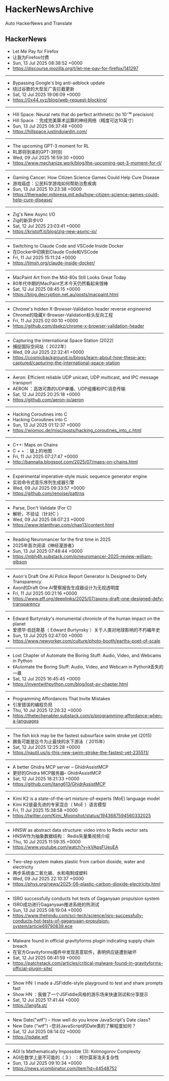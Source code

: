 # HackerNewsArchive
Auto HackerNews and Translate

## HackerNews
* Let Me Pay for Firefox
* 让我为Firefox付费
* Sun, 13 Jul 2025 08:38:52 +0000
* https://discourse.mozilla.org/t/let-me-pay-for-firefox/141297
----
* Bypassing Google's big anti-adblock update
* 绕过谷歌的大型反广告拦截更新
* Sat, 12 Jul 2025 19:06:09 +0000
* https://0x44.xyz/blog/web-request-blocking/
----
* Hill Space: Neural nets that do perfect arithmetic (to 10⁻¹⁶ precision)
* Hill Space ：完成完美算术运算的神经网络（精度可达10英寸）
* Sun, 13 Jul 2025 06:37:48 +0000
* https://hillspace.justindujardin.com/
----
* The upcoming GPT-3 moment for RL
* RL即将到来的GPT-3时刻
* Wed, 09 Jul 2025 16:59:30 +0000
* https://www.mechanize.work/blog/the-upcoming-gpt-3-moment-for-rl/
----
* Gaming Cancer: How Citizen Science Games Could Help Cure Disease
* 游戏癌症：公民科学游戏如何帮助治愈疾病
* Sun, 13 Jul 2025 10:23:38 +0000
* https://thereader.mitpress.mit.edu/how-citizen-science-games-could-help-cure-disease/
----
* Zig's New Async I/O
* Zig的新异步I/O
* Sat, 12 Jul 2025 23:03:41 +0000
* https://kristoff.it/blog/zig-new-async-io/
----
* Switching to Claude Code and VSCode Inside Docker
* 在Docker中切换到Claude Code和VSCode
* Fri, 11 Jul 2025 15:11:24 +0000
* https://timsh.org/claude-inside-docker/
----
* MacPaint Art from the Mid-80s Still Looks Great Today
* 80年代中期的MacPaint艺术今天仍然看起来很棒
* Sat, 12 Jul 2025 08:45:15 +0000
* https://blog.decryption.net.au/posts/macpaint.html
----
* Chrome's hidden X-Browser-Validation header reverse engineered
* Chrome的隐藏X-Browser-Validation标头反向工程
* Fri, 11 Jul 2025 02:00:10 +0000
* https://github.com/dsekz/chrome-x-browser-validation-header
----
* Capturing the International Space Station (2022)
* 捕捉国际空间站（ 2022年）
* Wed, 09 Jul 2025 22:32:41 +0000
* https://cosmicbackground.io/blogs/learn-about-how-these-are-captured/capturing-the-international-space-station
----
* Aeron: Efficient reliable UDP unicast, UDP multicast, and IPC message transport
* AERON ：高效可靠的UDP单播、UDP组播和IPC消息传输
* Sat, 12 Jul 2025 20:25:18 +0000
* https://github.com/aeron-io/aeron
----
* Hacking Coroutines into C
* Hacking Coroutines into C
* Sun, 13 Jul 2025 01:12:37 +0000
* https://wiomoc.de/misc/posts/hacking_coroutines_into_c.html
----
* C++: Maps on Chains
* C + + ：链上的地图
* Fri, 11 Jul 2025 07:27:47 +0000
* http://bannalia.blogspot.com/2025/07/maps-on-chains.html
----
* Experimental imperative-style music sequence generator engine
* 实验命令式音乐序列生成器引擎
* Wed, 09 Jul 2025 09:33:57 +0000
* https://github.com/renoise/pattrns
----
* Parse, Don't Validate (For C)
* 解析，不验证（针对C ）
* Wed, 09 Jul 2025 08:07:23 +0000
* https://www.lelanthran.com/chap13/content.html
----
* Reading Neuromancer for the first time in 2025
* 2025年首次阅读《神经漫游者》
* Sun, 13 Jul 2025 07:48:44 +0000
* https://mbh4h.substack.com/p/neuromancer-2025-review-william-gibson
----
* Axon's Draft One AI Police Report Generator Is Designed to Defy Transparency
* Axon的Draft One AI警察报告生成器设计为无视透明度
* Fri, 11 Jul 2025 00:21:16 +0000
* https://www.eff.org/deeplinks/2025/07/axons-draft-one-designed-defy-transparency
----
* Edward Burtynsky's monumental chronicle of the human impact on the planet
* 爱德华·伯廷斯基（ Edward Burtynsky ）关于人类对地球影响的不朽编年史
* Sun, 13 Jul 2025 02:47:00 +0000
* https://www.newyorker.com/culture/photo-booth/earths-poet-of-scale
----
* Lost Chapter of Automate the Boring Stuff: Audio, Video, and Webcams in Python
* 《Automate the Boring Stuff: Audio, Video, and Webcam in Python》丢失的一章
* Sat, 12 Jul 2025 16:45:45 +0000
* https://inventwithpython.com/blog/lost-av-chapter.html
----
* Programming Affordances That Invite Mistakes
* 引发错误的编程负担
* Thu, 10 Jul 2025 12:26:32 +0000
* https://thetechenabler.substack.com/p/programming-affordance-when-a-languages
----
* The fish kick may be the fastest subsurface swim stroke yet (2015)
* 踢鱼可能是迄今为止最快的水下游泳（ 2015年）
* Sat, 12 Jul 2025 12:25:28 +0000
* https://nautil.us/is-this-new-swim-stroke-the-fastest-yet-235511/
----
* A better Ghidra MCP server – GhidrAssistMCP
* 更好的Ghidra MCP服务器– GhidrAssistMCP
* Sat, 12 Jul 2025 18:21:33 +0000
* https://github.com/jtang613/GhidrAssistMCP
----
* Kimi K2 is a state-of-the-art mixture-of-experts (MoE) language model
* Kimi K2是最先进的专家混合（ MoE ）语言模型
* Fri, 11 Jul 2025 15:38:58 +0000
* https://twitter.com/Kimi_Moonshot/status/1943687594560332025
----
* HNSW as abstract data structure: video intro to Redis vector sets
* HNSW作为抽象数据结构： Redis矢量集视频介绍
* Thu, 10 Jul 2025 11:59:35 +0000
* https://www.youtube.com/watch?v=kVApsFUeuEA
----
* Two-step system makes plastic from carbon dioxide, water and electricity
* 两步系统由二氧化碳、水和电制成塑料
* Wed, 09 Jul 2025 22:10:37 +0000
* https://phys.org/news/2025-06-plastic-carbon-dioxide-electricity.html
----
* ISRO successfully conducts hot tests of Gaganyaan propulsion system
* ISRO成功进行Gaganyaan推进系统的热测试
* Sun, 13 Jul 2025 08:19:04 +0000
* https://www.thehindu.com/sci-tech/science/isro-successfully-conducts-hot-tests-of-gaganyaan-propulsion-system/article69790839.ece
----
* Malware found in official gravityforms plugin indicating supply chain breach
* 在官方Gravityforms插件中发现恶意软件，表明供应链遭到破坏
* Sat, 12 Jul 2025 06:41:59 +0000
* https://patchstack.com/articles/critical-malware-found-in-gravityforms-official-plugin-site/
----
* Show HN: I made a JSFiddle-style playground to test and share prompts fast
* Show HN ：我做了一个JSFiddle风格的游乐场来快速测试和分享提示
* Sat, 12 Jul 2025 17:41:44 +0000
* https://langfa.st/
----
* New Date("wtf") – How well do you know JavaScript's Date class?
* New Date ("wtf") –您对JavaScript的Date类的了解程度如何？
* Sat, 12 Jul 2025 08:14:02 +0000
* https://jsdate.wtf
----
* AGI Is Mathematically Impossible (3): Kolmogorov Complexity
* AGI在数学上是不可能的（ 3 ） ：柯尔莫哥洛夫复杂性
* Sun, 13 Jul 2025 09:10:34 +0000
* https://news.ycombinator.com/item?id=44548752
----

